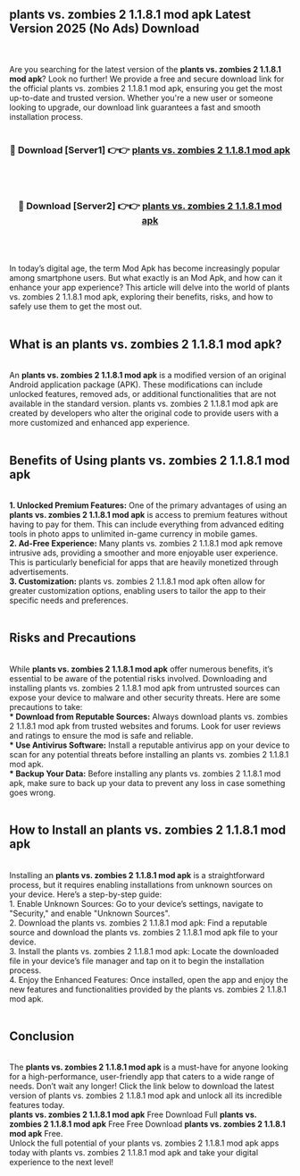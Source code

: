 ## plants vs. zombies 2 1.1.8.1 mod apk Latest Version 2025 (No Ads) Download
<br><br>
Are you searching for the latest version of the <strong>plants vs. zombies 2 1.1.8.1 mod apk</strong>? Look no further! We provide a free and secure download link for the official plants vs. zombies 2 1.1.8.1 mod apk, ensuring you get the most up-to-date and trusted version. Whether you're a new user or someone looking to upgrade, our download link guarantees a fast and smooth installation process.
<br>
<br>
<div align="center">
<h3>🔴 Download [Server1] 👉👉 <a href="https://modyolo.store/plants_vs._zombies_2_1.1.8.1_mod_apk">plants vs. zombies 2 1.1.8.1 mod apk</a></h3><br>
<br>
<h3>🔴 Download [Server2] 👉👉 <a href="https://modyolo.store/plants_vs._zombies_2_1.1.8.1_mod_apk">plants vs. zombies 2 1.1.8.1 mod apk</a></h3><br>
</div>
<br>
<br>
In today’s digital age, the term Mod Apk has become increasingly popular among smartphone users. But what exactly is an Mod Apk, and how can it enhance your app experience? This article will delve into the world of plants vs. zombies 2 1.1.8.1 mod apk, exploring their benefits, risks, and how to safely use them to get the most out.
<br>
<br>
<h2>What is an plants vs. zombies 2 1.1.8.1 mod apk?</h2>
<br>
An <strong>plants vs. zombies 2 1.1.8.1 mod apk</strong> is a modified version of an original Android application package (APK). These modifications can include unlocked features, removed ads, or additional functionalities that are not available in the standard version. plants vs. zombies 2 1.1.8.1 mod apk are created by developers who alter the original code to provide users with a more customized and enhanced app experience.
<br>
<br>
<h2>Benefits of Using plants vs. zombies 2 1.1.8.1 mod apk</h2>
<br>
<strong> 1. Unlocked Premium Features:</strong> One of the primary advantages of using an <strong>plants vs. zombies 2 1.1.8.1 mod apk</strong> is access to premium features without having to pay for them. This can include everything from advanced editing tools in photo apps to unlimited in-game currency in mobile games.
<br>
<strong> 2. Ad-Free Experience:</strong> Many plants vs. zombies 2 1.1.8.1 mod apk remove intrusive ads, providing a smoother and more enjoyable user experience. This is particularly beneficial for apps that are heavily monetized through advertisements.
<br>
<strong> 3. Customization:</strong> plants vs. zombies 2 1.1.8.1 mod apk often allow for greater customization options, enabling users to tailor the app to their specific needs and preferences.
<br>
<br>
<h2>Risks and Precautions</h2>
<br>
While <strong>plants vs. zombies 2 1.1.8.1 mod apk</strong> offer numerous benefits, it’s essential to be aware of the potential risks involved. Downloading and installing plants vs. zombies 2 1.1.8.1 mod apk from untrusted sources can expose your device to malware and other security threats. Here are some precautions to take:
<br>
<strong> * Download from Reputable Sources:</strong> Always download plants vs. zombies 2 1.1.8.1 mod apk from trusted websites and forums. Look for user reviews and ratings to ensure the mod is safe and reliable.
<br>
<strong> * Use Antivirus Software:</strong> Install a reputable antivirus app on your device to scan for any potential threats before installing an plants vs. zombies 2 1.1.8.1 mod apk.
<br>
<strong> * Backup Your Data:</strong> Before installing any plants vs. zombies 2 1.1.8.1 mod apk, make sure to back up your data to prevent any loss in case something goes wrong.
<br>
<br>
<h2>How to Install an plants vs. zombies 2 1.1.8.1 mod apk</h2>
<br>
Installing an <strong>plants vs. zombies 2 1.1.8.1 mod apk</strong> is a straightforward process, but it requires enabling installations from unknown sources on your device. Here’s a step-by-step guide:
<br>
 1. Enable Unknown Sources: Go to your device’s settings, navigate to "Security," and enable "Unknown Sources".
<br>
 2. Download the plants vs. zombies 2 1.1.8.1 mod apk: Find a reputable source and download the plants vs. zombies 2 1.1.8.1 mod apk file to your device.
<br>
 3. Install the plants vs. zombies 2 1.1.8.1 mod apk: Locate the downloaded file in your device’s file manager and tap on it to begin the installation process.
<br>
 4. Enjoy the Enhanced Features: Once installed, open the app and enjoy the new features and functionalities provided by the plants vs. zombies 2 1.1.8.1 mod apk.
<br>
<br>
<h2><strong>Conclusion</strong></h2>
<br>
The <strong>plants vs. zombies 2 1.1.8.1 mod apk</strong> is a must-have for anyone looking for a high-performance, user-friendly app that caters to a wide range of needs. Don’t wait any longer! Click the link below to download the latest version of plants vs. zombies 2 1.1.8.1 mod apk and unlock all its incredible features today.
<br>
<strong>plants vs. zombies 2 1.1.8.1 mod apk</strong> Free Download Full <strong>plants vs. zombies 2 1.1.8.1 mod apk</strong> Free Free Download <strong>plants vs. zombies 2 1.1.8.1 mod apk</strong> Free.
<br>
Unlock the full potential of your plants vs. zombies 2 1.1.8.1 mod apk apps today with plants vs. zombies 2 1.1.8.1 mod apk and take your digital experience to the next level!

